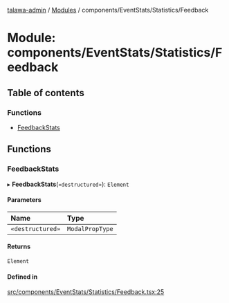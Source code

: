[talawa-admin](../README.md) / [Modules](../modules.md) / components/EventStats/Statistics/Feedback

# Module: components/EventStats/Statistics/Feedback

## Table of contents

### Functions

- [FeedbackStats](components_EventStats_Statistics_Feedback.md#feedbackstats)

## Functions

### FeedbackStats

▸ **FeedbackStats**(`«destructured»`): `Element`

#### Parameters

| Name | Type |
| :------ | :------ |
| `«destructured»` | `ModalPropType` |

#### Returns

`Element`

#### Defined in

[src/components/EventStats/Statistics/Feedback.tsx:25](https://github.com/PalisadoesFoundation/talawa-admin/blob/de1d4ad/src/components/EventStats/Statistics/Feedback.tsx#L25)
